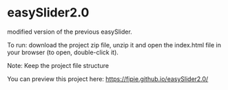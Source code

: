 # easySlider2.0
modified version of the previous easySlider.

To run: download the project zip file, unzip it and open the index.html file in your browser (to open, double-click it).

Note: Keep the project file structure

You can preview this project here: https://fipie.github.io/easySlider2.0/
